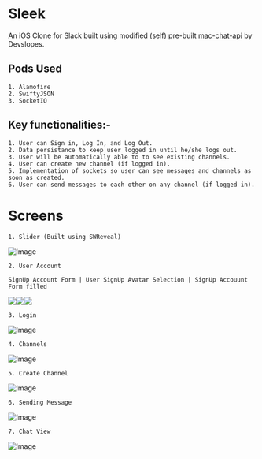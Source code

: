 # Sleek

An iOS Clone for Slack built using modified (self) pre-built [mac-chat-api](https://github.com/PradhumnaPancholi/mac-chat-api) by Devslopes.

## Pods Used

    1. Alamofire
    2. SwiftyJSON
    3. SocketIO

## Key functionalities:-

    1. User can Sign in, Log In, and Log Out.
    2. Data persistance to keep user logged in until he/she logs out.
    3. User will be automatically able to to see existing channels.
    4. User can create new channel (if logged in).
    5. Implementation of sockets so user can see messages and channels as soon as created.
    6. User can send messages to each other on any channel (if logged in).

# Screens

    1. Slider (Built using SWReveal)

![Image](./Sleek_Snapshots/Slider.png)

    2. User Account

    SignUp Account Form | User SignUp Avatar Selection | SignUp Accouunt Form filled 
![](./Sleek_Snapshots/SignUp.png)![](./Sleek_Snapshots/ChooseAvatar.png)![](./Sleek_Snapshots/SUF.png)

    3. Login 
![Image](./Sleek_Snapshots/LogIn_Filled.png)

    4. Channels
![Image](./Sleek_Snapshots/CreateChannels.png)

    5. Create Channel
![Image](./Sleek_Snapshots/Channels.png)

    6. Sending Message
![Image](./Sleek_Snapshots/Message_View.png)

    7. Chat View
![Image](./Sleek_Snapshots/ChatView.png)
